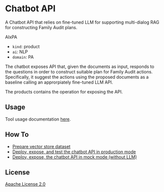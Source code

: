 # Chatbot API

A Chatbot API that relies on fine-tuned LLM for supporting multi-dialog RAG for constructing Family Audit plans.

AIxPA

- ``kind``: product
- ``ai``: NLP
- ``domain``: PA 

The chatbot exposes API that, given the documents as input, responds to the questions in order to construct suitable plan
for Family Audit actions. Specifically, it suggest the actions using the proposed documents as a baseline calling an approrpiately 
fine-tuned LLM API.

The products contains the operation for exposing the API.


## Usage

Tool usage documentation [here](./docs/usage.md).

## How To

- [Prepare vector store dataset](./docs/howto/data.md)
- [Deploy, expose, and test the chatbot API in production mode](./docs/howto/deploy.md)
- [Deploy, expose, the chatbot API in mock mode (without LLM)](./docs/howto/deploymock.md)


## License

[Apache License 2.0](./LICENSE)
